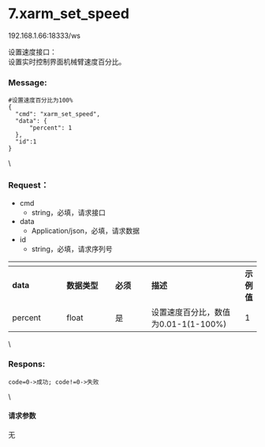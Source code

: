 # 7.xarm\_set\_speed

192.168.1.66:18333/ws

设置速度接口：\
设置实时控制界面机械臂速度百分比。

### Message:   

  ```
#设置速度百分比为100%
{
    "cmd": "xarm_set_speed",
    "data": {
        "percent": 1
    },
    "id":1
}
```

\


### Request：  

* cmd
  * string，必填，请求接口
* data
  * Application/json，必填，请求数据
* id
  * string，必填，请求序列号

<table data-header-hidden><thead><tr><th width="109"></th><th width="103"></th><th width="74"></th><th width="223"></th><th></th></tr></thead><tbody><tr><td><strong>data</strong></td><td><strong>数据类型</strong></td><td><strong>必须</strong></td><td><strong>描述</strong></td><td><strong>示例值</strong></td></tr><tr><td>percent</td><td>float</td><td>是</td><td>设置速度百分比，数值为0.01-1(1-100%)</td><td>1</td></tr></tbody></table>

\


### Respons:  

```
code=0->成功; code!=0->失败
```

\


#### 请求参数

无
